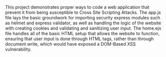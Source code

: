 This project demonstrates proper ways to code a web application that prevent it from being susceptible to Cross Site Scripting Attacks. The app.js file lays the basic groundwork for importing security express modules such as helmet and express validator, as well as handling the logic of the website with creating cookies and validating and sanitizing user input. The home.ejs file handles all of the basic HTML setup that allows the website to function, ensuring that user input is done through HTML tags, rather than through document.write, which would have exposed a DOM-Based XSS vulnerability.
